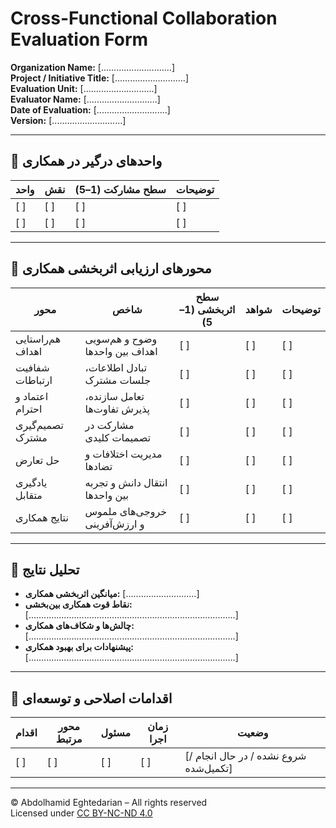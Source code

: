 # Cross-Functional Collaboration Evaluation Form  
**Organization Name:** [............................]  
**Project / Initiative Title:** [............................]  
**Evaluation Unit:** [............................]  
**Evaluator Name:** [............................]  
**Date of Evaluation:** [............................]  
**Version:** [............................]  

---

## 🔹 واحدهای درگیر در همکاری

| واحد | نقش | سطح مشارکت (1–5) | توضیحات |
|------|------|-------------------|----------|
| [  ] | [  ] | [  ]              | [  ] |
| [  ] | [  ] | [  ]              | [  ] |

---

## 🔹 محورهای ارزیابی اثربخشی همکاری

| محور | شاخص | سطح اثربخشی (1–5) | شواهد | توضیحات |
|------|------|---------------------|--------|----------|
| هم‌راستایی اهداف | وضوح و هم‌سویی اهداف بین واحدها | [  ] | [  ] | [  ] |
| شفافیت ارتباطات | تبادل اطلاعات، جلسات مشترک | [  ] | [  ] | [  ] |
| اعتماد و احترام | تعامل سازنده، پذیرش تفاوت‌ها | [  ] | [  ] | [  ] |
| تصمیم‌گیری مشترک | مشارکت در تصمیمات کلیدی | [  ] | [  ] | [  ] |
| حل تعارض | مدیریت اختلافات و تضادها | [  ] | [  ] | [  ] |
| یادگیری متقابل | انتقال دانش و تجربه بین واحدها | [  ] | [  ] | [  ] |
| نتایج همکاری | خروجی‌های ملموس و ارزش‌آفرینی | [  ] | [  ] | [  ] |

---

## 🔹 تحلیل نتایج

- **میانگین اثربخشی همکاری:** [............................]  
- **نقاط قوت همکاری بین‌بخشی:**  
  [..................................................................................]  
- **چالش‌ها و شکاف‌های همکاری:**  
  [..................................................................................]  
- **پیشنهادات برای بهبود همکاری:**  
  [..................................................................................]

---

## 🔹 اقدامات اصلاحی و توسعه‌ای

| اقدام | محور مرتبط | مسئول | زمان اجرا | وضعیت |
|--------|--------------|--------|------------|--------|
| [  ]   | [  ]         | [  ]   | [  ]       | [شروع نشده / در حال انجام / تکمیل‌شده] |

---

© Abdolhamid Eghtedarian – All rights reserved  
Licensed under [CC BY-NC-ND 4.0](https://creativecommons.org/licenses/by-nc-nd/4.0/)
